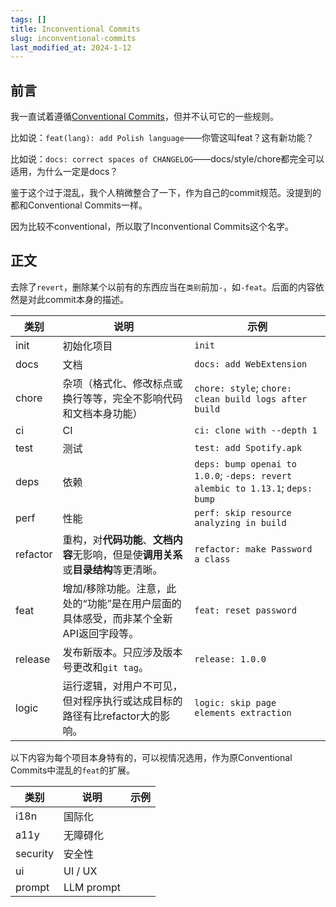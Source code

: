```yaml
---
tags: []
title: Inconventional Commits
slug: inconventional-commits
last_modified_at: 2024-1-12
---
```


## 前言

我一直试着遵循[Conventional Commits](https://www.conventionalcommits.org/)，但并不认可它的一些规则。

比如说：`feat(lang): add Polish language`——你管这叫feat？这有新功能？

比如说：`docs: correct spaces of CHANGELOG`——docs/style/chore都完全可以适用，为什么一定是docs？

鉴于这个过于混乱，我个人稍微整合了一下，作为自己的commit规范。没提到的都和Conventional Commits一样。

因为比较不conventional，所以取了Inconventional Commits这个名字。

## 正文

去除了`revert`，删除某个以前有的东西应当在`类别`前加`-`，如`-feat`。后面的内容依然是对此commit本身的描述。

| 类别 | 说明 | 示例 |
| --- | --- | --- |
| init | 初始化项目 | `init` |
| docs | 文档 | `docs: add WebExtension` |
| chore | 杂项（格式化、修改标点或换行等等，完全不影响代码和文档本身功能） | `chore: style`; `chore: clean build logs after build` |
| ci | CI | `ci: clone with --depth 1` |
| test | 测试 | `test: add Spotify.apk` |
| deps | 依赖 | `deps: bump openai to 1.0.0`; `-deps: revert alembic to 1.13.1`; `deps: bump` |
| perf | 性能 | `perf: skip resource analyzing in build` |
| refactor | 重构，对**代码功能**、**文档内容**无影响，但是使**调用关系**或**目录结构**等更清晰。 | `refactor: make Password a class` |
| feat | 增加/移除功能。注意，此处的“功能”是在用户层面的具体感受，而非某个全新API返回字段等。 | `feat: reset password` |
| release | 发布新版本。只应涉及版本号更改和`git tag`。 | `release: 1.0.0` |
| logic | 运行逻辑，对用户不可见，但对程序执行或达成目标的路径有比refactor大的影响。 | `logic: skip page elements extraction` |

以下内容为每个项目本身特有的，可以视情况选用，作为原Conventional Commits中混乱的`feat`的扩展。

| 类别 | 说明 | 示例 |
| --- | --- | --- |
| i18n | 国际化 |  |
| a11y | 无障碍化 |  |
| security | 安全性 |  |
| ui | UI / UX |  |
| prompt | LLM prompt |  |
